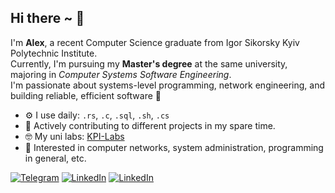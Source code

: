 ## Hi there ~ 👋

I'm **Alex**, a recent Computer Science graduate from Igor Sikorsky Kyiv Polytechnic Institute. <br>
Currently, I'm pursuing my **Master's degree** at the same university,
majoring in *Computer Systems Software Engineering*. <br>
I'm passionate about systems-level programming, network engineering, and building reliable, efficient software 🤖

- ⚙️ I use daily: `.rs`, `.c`, `.sql`, `.sh`, `.cs`
- 🔨 Actively contributing to different projects in my spare time.
- 🤓 My uni labs: [KPI-Labs](https://github.com/xairaven/KPI-Labs)
- 📶 Interested in computer networks, system administration, programming in general, etc.

[![Telegram](https://img.shields.io/badge/xairaven-black?style=flat-square&logo=Telegram&logoColor=white)](https://t.me/xairaven)
[![LinkedIn](https://img.shields.io/badge/linkedin-black?style=flat-square&logo=linkedin&logoColor=white)](http://linkedin.com/in/xairaven/)
[![LinkedIn](https://img.shields.io/badge/wakatime-black?style=flat-square&logo=wakatime&logoColor=white)](https://wakatime.com/@xairaven)
